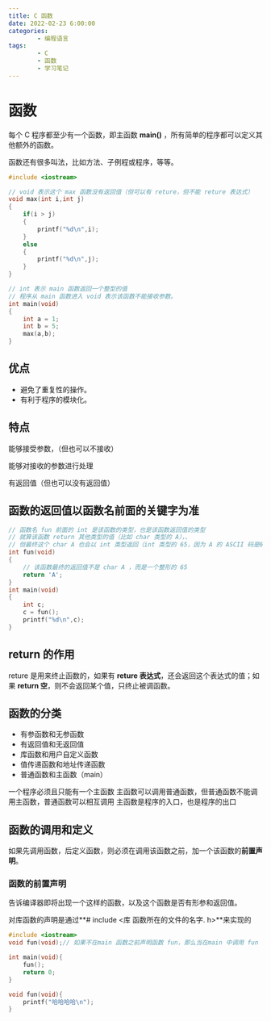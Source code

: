 ```yaml
---
title: C 函数
date: 2022-02-23 6:00:00
categories:
        - 编程语言
tags:
        - C
        - 函数
        - 学习笔记
---
```


# 函数

每个 C 程序都至少有一个函数，即主函数 **main()** ，所有简单的程序都可以定义其他额外的函数。

函数还有很多叫法，比如方法、子例程或程序，等等。

```c
#include <iostream>

// void 表示这个 max 函数没有返回值（但可以有 reture，但不能 reture 表达式）
void max(int i,int j)
{
    if(i > j)
    {
        printf("%d\n",i);
    }
    else
    {
        printf("%d\n",j);
    }
}

// int 表示 main 函数返回一个整型的值
// 程序从 main 函数进入 void 表示该函数不能接收参数。
int main(void)
{
    int a = 1;
    int b = 5;
    max(a,b);
}

```

## 优点

- 避免了重复性的操作。
- 有利于程序的模块化。

## 特点

能够接受参数，（但也可以不接收）

能够对接收的参数进行处理

有返回值（但也可以没有返回值）

## 函数的返回值以函数名前面的关键字为准

```c
// 函数名 fun 前面的 int 是该函数的类型，也是该函数返回值的类型
// 就算该函数 return 其他类型的值（比如 char 类型的 A），、
// 但最终这个 char A 也会以 int 类型返回（int 类型的 65，因为 A 的 ASCII 码是65）。
int fun(void)
{
    // 该函数最终的返回值不是 char A ，而是一个整形的 65
    return 'A';
}
int main(void)
{
    int c;
    c = fun();
    printf("%d\n",c);
}
```

## return 的作用

reture 是用来终止函数的，如果有 **reture 表达式**，还会返回这个表达式的值；如果 **return 空**，则不会返回某个值，只终止被调函数。

## 函数的分类

- 有参函数和无参函数
- 有返回值和无返回值
- 库函数和用户自定义函数
- 值传递函数和地址传递函数
- 普通函数和主函数（main）

一个程序必须且只能有一个主函数
主函数可以调用普通函数，但普通函数不能调用主函数，普通函数可以相互调用
主函数是程序的入口，也是程序的出口

## 函数的调用和定义

如果先调用函数，后定义函数，则必须在调用该函数之前，加一个该函数的**前置声明**。

### **函数的前置声明**

告诉编译器即将出现一个这样的函数，以及这个函数是否有形参和返回值。

对库函数的声明是通过**# include <库 函数所在的文件的名字. h>**来实现的

```c
#include <iostream>
void fun(void);// 如果不在main 函数之前声明函数 fun，那么当在main 中调用 fun 时，会 error

int main(void){
    fun();
    return 0;
}

void fun(void){
    printf("哈哈哈哈\n");
}

```
